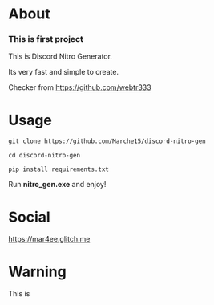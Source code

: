 # About

### This is first project

This is Discord Nitro Generator. 

Its very fast and simple to create.

Checker from https://github.com/webtr333

# Usage

```
git clone https://github.com/Marche15/discord-nitro-gen
```
```
cd discord-nitro-gen
```
```
pip install requirements.txt
```

Run **nitro_gen.exe** and enjoy!

# Social

https://mar4ee.glitch.me

# Warning

This is 
